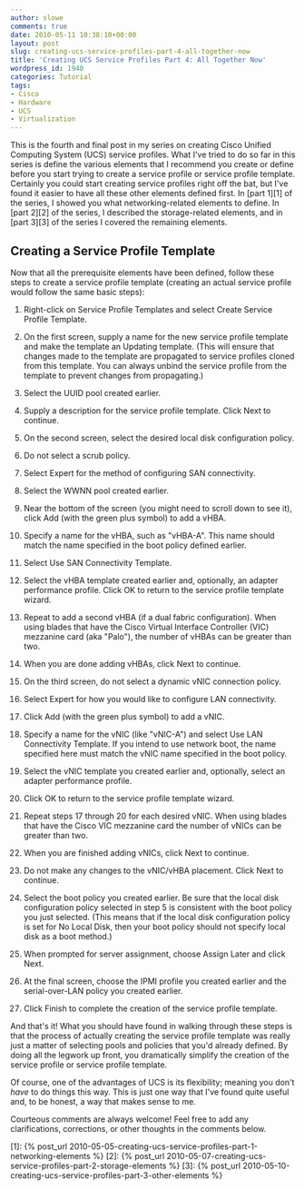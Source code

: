 ```yaml
---
author: slowe
comments: true
date: 2010-05-11 10:38:10+00:00
layout: post
slug: creating-ucs-service-profiles-part-4-all-together-now
title: 'Creating UCS Service Profiles Part 4: All Together Now'
wordpress_id: 1940
categories: Tutorial
tags:
- Cisco
- Hardware
- UCS
- Virtualization
---
```


This is the fourth and final post in my series on creating Cisco Unified Computing System (UCS) service profiles. What I've tried to do so far in this series is define the various elements that I recommend you create or define before you start trying to create a service profile or service profile template. Certainly you could start creating service profiles right off the bat, but I've found it easier to have all these other elements defined first. In [part 1][1] of the series, I showed you what networking-related elements to define. In [part 2][2] of the series, I described the storage-related elements, and in [part 3][3] of the series I covered the remaining elements.

## Creating a Service Profile Template

Now that all the prerequisite elements have been defined, follow these steps to create a service profile template (creating an actual service profile would follow the same basic steps):

1. Right-click on Service Profile Templates and select Create Service Profile Template.

2. On the first screen, supply a name for the new service profile template and make the template an Updating template. (This will ensure that changes made to the template are propagated to service profiles cloned from this template. You can always unbind the service profile from the template to prevent changes from propagating.)

3. Select the UUID pool created earlier.

4. Supply a description for the service profile template. Click Next to continue.

5. On the second screen, select the desired local disk configuration policy.

6. Do not select a scrub policy.

7. Select Expert for the method of configuring SAN connectivity.

8. Select the WWNN pool created earlier.

9. Near the bottom of the screen (you might need to scroll down to see it), click Add (with the green plus symbol) to add a vHBA.

10. Specify a name for the vHBA, such as "vHBA-A". This name should match the name specified in the boot policy defined earlier.

11. Select Use SAN Connectivity Template.

12. Select the vHBA template created earlier and, optionally, an adapter performance profile. Click OK to return to the service profile template wizard.

13. Repeat to add a second vHBA (if a dual fabric configuration). When using blades that have the Cisco Virtual Interface Controller (VIC) mezzanine card (aka "Palo"), the number of vHBAs can be greater than two.

14. When you are done adding vHBAs, click Next to continue.

15. On the third screen, do not select a dynamic vNIC connection policy.

16. Select Expert for how you would like to configure LAN connectivity.

17. Click Add (with the green plus symbol) to add a vNIC.

18. Specify a name for the vNIC (like "vNIC-A") and select Use LAN Connectivity Template. If you intend to use network boot, the name specified here must match the vNIC name specified in the boot policy.

19. Select the vNIC template you created earlier and, optionally, select an adapter performance profile.

20. Click OK to return to the service profile template wizard.

21. Repeat steps 17 through 20 for each desired vNIC. When using blades that have the Cisco VIC mezzanine card the number of vNICs can be greater than two.

22. When you are finished adding vNICs, click Next to continue.

23. Do not make any changes to the vNIC/vHBA placement. Click Next to continue.

24. Select the boot policy you created earlier. Be sure that the local disk configuration policy selected in step 5 is consistent with the boot policy you just selected. (This means that if the local disk configuration policy is set for No Local Disk, then your boot policy should not specify local disk as a boot method.)

25. When prompted for server assignment, choose Assign Later and click Next.

26. At the final screen, choose the IPMI profile you created earlier and the serial-over-LAN policy you created earlier.

27. Click Finish to complete the creation of the service profile template.

And that's it! What you should have found in walking through these steps is that the process of actually creating the service profile template was really just a matter of selecting pools and policies that you'd already defined. By doing all the legwork up front, you dramatically simplify the creation of the service profile or service profile template.

Of course, one of the advantages of UCS is its flexibility; meaning you don't _have_ to do things this way. This is just one way that I've found quite useful and, to be honest, a way that makes sense to me.

Courteous comments are always welcome! Feel free to add any clarifications, corrections, or other thoughts in the comments below.

[1]: {% post_url 2010-05-05-creating-ucs-service-profiles-part-1-networking-elements %}
[2]: {% post_url 2010-05-07-creating-ucs-service-profiles-part-2-storage-elements %}
[3]: {% post_url 2010-05-10-creating-ucs-service-profiles-part-3-other-elements %}

